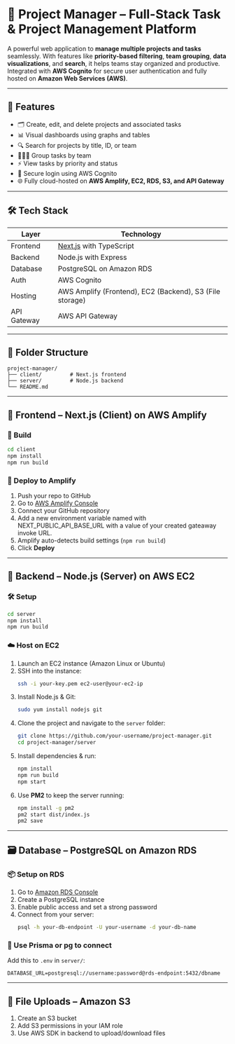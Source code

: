 # 🧩 Project Manager – Full-Stack Task & Project Management Platform

A powerful web application to **manage multiple projects and tasks** seamlessly. With features like **priority-based filtering**, **team grouping**, **data visualizations**, and **search**, it helps teams stay organized and productive. Integrated with **AWS Cognito** for secure user authentication and fully hosted on **Amazon Web Services (AWS)**.

---

## 🚀 Features

- 🗂️ Create, edit, and delete projects and associated tasks
- 📊 Visual dashboards using graphs and tables
- 🔍 Search for projects by title, ID, or team
- 🧑‍🤝‍🧑 Group tasks by team
- ⚡ View tasks by priority and status
- 🔐 Secure login using AWS Cognito
- 🌐 Fully cloud-hosted on **AWS Amplify, EC2, RDS, S3, and API Gateway**

---

## 🛠️ Tech Stack

| Layer      | Technology                          |
|------------|--------------------------------------|
| Frontend   | [Next.js](https://nextjs.org/) with TypeScript |
| Backend    | Node.js with Express                |
| Database   | PostgreSQL on Amazon RDS            |
| Auth       | AWS Cognito                         |
| Hosting    | AWS Amplify (Frontend), EC2 (Backend), S3 (File storage) |
| API Gateway| AWS API Gateway                     |

---

## 📁 Folder Structure

```
project-manager/
├── client/         # Next.js frontend
├── server/         # Node.js backend
└── README.md
```

---

## 🧱 Frontend – Next.js (Client) on AWS Amplify

### 🔧 Build

```bash
cd client
npm install
npm run build
```

### 🚀 Deploy to Amplify

1. Push your repo to GitHub
2. Go to [AWS Amplify Console](https://console.aws.amazon.com/amplify/)
3. Connect your GitHub repository
4. Add a new environment variable named with NEXT_PUBLIC_API_BASE_URL with a value of your created gateaway invoke URL.
5. Amplify auto-detects build settings (`npm run build`)
6. Click **Deploy**

---

## 🧩 Backend – Node.js (Server) on AWS EC2

### 🛠️ Setup

```bash
cd server
npm install
npm run build
```

### ☁️ Host on EC2

1. Launch an EC2 instance (Amazon Linux or Ubuntu)
2. SSH into the instance:
   ```bash
   ssh -i your-key.pem ec2-user@your-ec2-ip
   ```
3. Install Node.js & Git:
   ```bash
   sudo yum install nodejs git
   ```
4. Clone the project and navigate to the `server` folder:
   ```bash
   git clone https://github.com/your-username/project-manager.git
   cd project-manager/server
   ```
5. Install dependencies & run:
   ```bash
   npm install
   npm run build
   npm start
   ```
6. Use **PM2** to keep the server running:
   ```bash
   npm install -g pm2
   pm2 start dist/index.js
   pm2 save
   ```

---

## 🗃️ Database – PostgreSQL on Amazon RDS

### 📦 Setup on RDS

1. Go to [Amazon RDS Console](https://console.aws.amazon.com/rds/)
2. Create a PostgreSQL instance
3. Enable public access and set a strong password
4. Connect from your server:
   ```bash
   psql -h your-db-endpoint -U your-username -d your-db-name
   ```

### 🧬 Use Prisma or pg to connect

Add this to `.env` in `server/`:

```
DATABASE_URL=postgresql://username:password@rds-endpoint:5432/dbname
```

---

## 📁 File Uploads – Amazon S3

1. Create an S3 bucket
2. Add S3 permissions in your IAM role
3. Use AWS SDK in backend to upload/download files